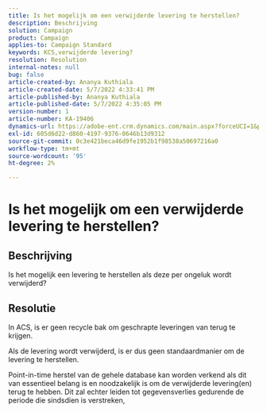 ```yaml
---
title: Is het mogelijk om een verwijderde levering te herstellen?
description: Beschrijving
solution: Campaign
product: Campaign
applies-to: Campaign Standard
keywords: KCS,verwijderde levering?
resolution: Resolution
internal-notes: null
bug: false
article-created-by: Ananya Kuthiala
article-created-date: 5/7/2022 4:33:41 PM
article-published-by: Ananya Kuthiala
article-published-date: 5/7/2022 4:35:05 PM
version-number: 1
article-number: KA-19406
dynamics-url: https://adobe-ent.crm.dynamics.com/main.aspx?forceUCI=1&pagetype=entityrecord&etn=knowledgearticle&id=47b22373-23ce-ec11-a7b5-0022480a8e40
exl-id: 605d6d22-d860-4197-9376-0646b13d9312
source-git-commit: 0c3e421beca46d9fe1952b1f98538a50697216a0
workflow-type: tm+mt
source-wordcount: '95'
ht-degree: 2%

---
```


# Is het mogelijk om een verwijderde levering te herstellen?

## Beschrijving




Is het mogelijk een levering te herstellen als deze per ongeluk wordt verwijderd?


## Resolutie


In ACS, is er geen recycle bak om geschrapte leveringen van terug te krijgen.

Als de levering wordt verwijderd, is er dus geen standaardmanier om de levering te herstellen.

Point-in-time herstel van de gehele database kan worden verkend als dit van essentieel belang is en noodzakelijk is om de verwijderde levering(en) terug te hebben. Dit zal echter leiden tot gegevensverlies gedurende de periode die sindsdien is verstreken,
